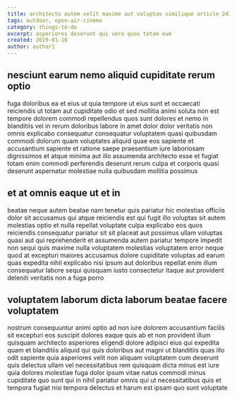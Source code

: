 ```yaml
---
title: architecto autem velit maxime aut voluptas similique article 2471
tags: outdoor, open-air-cinema
category: things-to-do
excerpt: asperiores deserunt qui vero quos totam eum
created: 2019-01-10
author: author1
---
```


## nesciunt earum nemo aliquid cupiditate rerum optio

fuga doloribus ea et eius ut quia tempore ut eius sunt et occaecati reiciendis ut totam aut cupiditate odio et sed mollitia animi soluta non est tempore dolorem commodi repellendus quos sunt dolores et nemo in blanditiis vel in rerum doloribus labore in amet dolor dolor veritatis non omnis explicabo consequatur consequatur voluptatem quasi quibusdam commodi dolorum quam voluptates aliquid quae eos sapiente et accusantium sapiente et ratione saepe praesentium iure laboriosam dignissimos et atque minima aut illo assumenda architecto esse et fugiat totam enim commodi perferendis deserunt rerum culpa et corporis quasi deserunt aspernatur molestiae nulla quibusdam mollitia possimus

## et at omnis eaque ut et in

beatae neque autem beatae nam tenetur quis pariatur hic molestias officiis dolor sit accusamus qui atque reiciendis est qui fugit illo voluptas sit autem molestias optio et nulla repellat voluptate culpa explicabo eos quos reiciendis consequatur pariatur sit sit placeat aut possimus ullam voluptas quasi aut qui reprehenderit et assumenda autem pariatur tempore impedit non sequi quis maxime nulla voluptatem molestias voluptatem error neque quod at excepturi maiores accusamus dolore cupiditate voluptas ad earum quas expedita nihil explicabo nisi ipsum aut doloribus repellat enim illum consequatur labore sequi quisquam iusto consectetur itaque aut provident deleniti veritatis non a fuga porro

## voluptatem laborum dicta laborum beatae facere voluptatem

nostrum consequuntur animi optio ad non iure dolorem accusantium facilis sit excepturi eos suscipit dolores eaque quis ab et non provident illum quisquam architecto asperiores eligendi dolore adipisci eius qui expedita quam et blanditiis aliquid qui quis doloribus aut magni ut blanditiis quas illo odit sapiente quia asperiores velit non aliquam voluptatem cum deserunt quis delectus ullam vel necessitatibus rem quisquam dicta minus est iure quia dolores molestiae fuga dolor ipsum vitae natus commodi minus cupiditate quo sunt qui in nihil pariatur omnis qui ut necessitatibus quis et tempora fugiat nisi tempora delectus et harum est ipsam quo sunt voluptate
